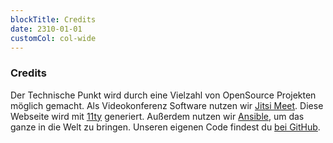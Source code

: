 ```yaml
---
blockTitle: Credits
date: 2310-01-01
customCol: col-wide
---
```

### Credits

Der Technische Punkt wird durch eine Vielzahl von OpenSource Projekten möglich gemacht. Als Videokonferenz Software nutzen wir [Jitsi Meet](https://jitsi.org/). Diese Webseite wird mit [11ty](https://www.11ty.dev) generiert. Außerdem nutzen wir [Ansible](https://github.com/ansible/ansible), um das ganze in die Welt zu bringen.
Unseren eigenen Code findest du [bei GitHub](https://github.com/technischerpunkt).
